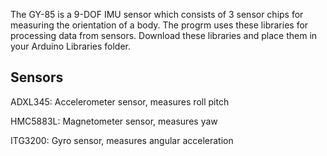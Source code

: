 The GY-85 is a 9-DOF IMU sensor which consists of 3 sensor chips for measuring the orientation of a body.
The progrm uses these libraries for processing data from sensors. Download these libraries and place them in your Arduino Libraries folder.

## Sensors
ADXL345: Accelerometer sensor, measures roll pitch

HMC5883L: Magnetometer sensor, measures yaw

ITG3200: Gyro sensor, measures angular acceleration